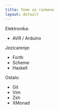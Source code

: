 ```yaml
---
title: Teme za razmene
layout: default
---
```


Elektronika:
* AVR / Arduino

Jezicarenje:
* Forth
* Scheme
* Haskell

Ostalo:
* Git
* Vim
* Zsh
* XMonad

